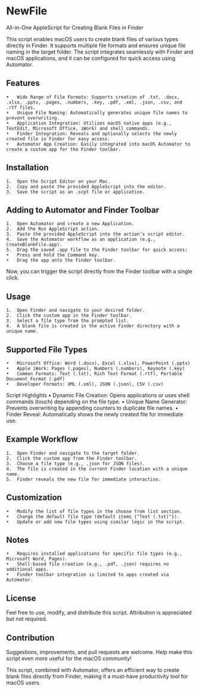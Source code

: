 # NewFile
All-in-One AppleScript for Creating Blank Files in Finder

This script enables macOS users to create blank files of various types directly in Finder. It supports multiple file formats and ensures unique file naming in the target folder. The script integrates seamlessly with Finder and macOS applications, and it can be configured for quick access using Automator.

## Features
	•	Wide Range of File Formats: Supports creation of .txt, .docx, .xlsx, .pptx, .pages, .numbers, .key, .pdf, .xml, .json, .csv, and .rtf files.
	•	Unique File Naming: Automatically generates unique file names to prevent overwriting.
	•	Application Integration: Utilizes macOS native apps (e.g., TextEdit, Microsoft Office, iWork) and shell commands.
	•	Finder Integration: Reveals and optionally selects the newly created file in Finder for easy access.
	•	Automator App Creation: Easily integrated into macOS Automator to create a custom app for the Finder toolbar.

## Installation
	1.	Open the Script Editor on your Mac.
	2.	Copy and paste the provided AppleScript into the editor.
	3.	Save the script as an .scpt file or application.

## Adding to Automator and Finder Toolbar
	1.	Open Automator and create a new Application.
	2.	Add the Run AppleScript action.
	3.	Paste the provided AppleScript into the action’s script editor.
	4.	Save the Automator workflow as an application (e.g., CreateBlankFile.app).
	5.	Drag the saved .app file to the Finder toolbar for quick access:
	•	Press and hold the Command key.
	•	Drag the app onto the Finder toolbar.

Now, you can trigger the script directly from the Finder toolbar with a single click.

## Usage
	1.	Open Finder and navigate to your desired folder.
	2.	Click the custom app in the Finder toolbar.
	3.	Select a file type from the prompted list.
	4.	A blank file is created in the active Finder directory with a unique name.

## Supported File Types
	•	Microsoft Office: Word (.docx), Excel (.xlsx), PowerPoint (.pptx)
	•	Apple iWork: Pages (.pages), Numbers (.numbers), Keynote (.key)
	•	Common Formats: Text (.txt), Rich Text Format (.rtf), Portable Document Format (.pdf)
	•	Developer Formats: XML (.xml), JSON (.json), CSV (.csv)

Script Highlights
	•	Dynamic File Creation: Opens applications or uses shell commands (touch) depending on the file type.
	•	Unique Name Generator: Prevents overwriting by appending counters to duplicate file names.
	•	Finder Reveal: Automatically shows the newly created file for immediate use.

## Example Workflow
	1.	Open Finder and navigate to the target folder.
	2.	Click the custom app from the Finder toolbar.
	3.	Choose a file type (e.g., .json for JSON files).
	4.	The file is created in the current Finder location with a unique name.
	5.	Finder reveals the new file for immediate interaction.

## Customization
	•	Modify the list of file types in the choose from list section.
	•	Change the default file type (default items {"Text (.txt)"}).
	•	Update or add new file types using similar logic in the script.

## Notes
	•	Requires installed applications for specific file types (e.g., Microsoft Word, Pages).
	•	Shell-based file creation (e.g., .pdf, .json) requires no additional apps.
	•	Finder toolbar integration is limited to apps created via Automator.

## License

Feel free to use, modify, and distribute this script. Attribution is appreciated but not required.

## Contribution

Suggestions, improvements, and pull requests are welcome. Help make this script even more useful for the macOS community!

This script, combined with Automator, offers an efficient way to create blank files directly from Finder, making it a must-have productivity tool for macOS users.
